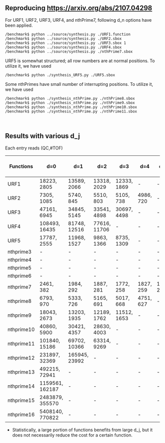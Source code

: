 ## Reproducing https://arxiv.org/abs/2107.04298

For URF1, URF2, URF3, URF4, and nthPrime7, following d_n options have been applied.

```
/benchmark$ python ../source/synthesis.py ./URF1.function
/benchmark$ python ../source/synthesis.py ./URF2.sbox
/benchmark$ python ../source/synthesis.py ./URF3.sbox 1
/benchmark$ python ../source/synthesis.py ./URF4.sbox
/benchmark$ python ../source/synthesis.py ./nthPrime7.sbox
```

URF5 is somewhat structured; all row numbers are at normal positions. To utilize it, we have used
```
/benchmark$ python ./synthesis_URF5.py ./URF5.sbox
```

Some nthPrimes have small number of interrupting positions. To utilize it, we have used
```
/benchmark$ python ./synthesis_nthPrime.py ./nthPrime8.sbox
/benchmark$ python ./synthesis_nthPrime.py ./nthPrime9.sbox
/benchmark$ python ./synthesis_nthPrime.py ./nthPrime10.sbox
/benchmark$ python ./synthesis_nthPrime.py ./nthPrime11.sbox
```
</br>

## Results with various d_j  
Each entry reads (QC,#TOF)  

|  Functions |      d=0      |      d=1      |      d=2      |      d=3      |      d=4      |      d=5      |..., d_i = ,... |
|    ----    |      ----     |     ----      |     ----      |     ----      |     ----      |     ----      |      ----                    |
|    URF1    | 18223, 2805   | 13589, 2066   | 13318, 2029   | 12333, 1869   |       -       |       -       |        -                     |
|    URF2    | 7305, 1085    | 5740, 845     | 5510, 803     | 5105, 738     | 4986, 720     |       -       |        -                     |
|    URF3    | 47161, 6945   | 34845, 5145   | 33541, 4898   | 30697, 4498   |       -       |       -       |        -                     |
|    URF4    | 108493, 16435 | 81748, 12516  | 77616, 11706  |       -       |       -       |       -       |        -                     |
|    URF5    | 17787, 2555   | 11968, 1527   | 9863, 1366    | 8735, 1309    |       -       |       -       |        -                     |
| nthprime3  |       -       |       -       |       -       |       -       |       -       |       -       |      TBA                     |
| nthprime4  |       -       |       -       |       -       |       -       |       -       |       -       |      TBA                     |
| nthprime5  |       -       |       -       |       -       |       -       |       -       |       -       |      TBA                     |
| nthprime6  |       -       |       -       |       -       |       -       |       -       |       -       |      TBA                     |
| nthprime7  | 2461, 382     | 1984, 292     | 1887, 281     | 1772, 258     | 1827, 259     | 1759, 252     |        -                     |
| nthprime8  | 6793, 970     | 5333, 726     | 5165, 691     | 5017, 668     | 4751, 627     |       -       |        -                     |
| nthprime9  | 18043, 2673   | 13203, 1935   | 12189, 1762   | 11512, 1653   |       -       |       -       |        -                     |
| nthprime10 | 40860, 5900   | 30421, 4357   | 28630, 4003   |       -       |       -       |       -       |        -                     |
| nthprime11 | 101840, 15186 | 69702, 10366  | 63314, 9269   |       -       |       -       |       -       |        -                     |
| nthprime12 | 231897, 32369 | 165945, 23992 |       -       |       -       |       -       |       -       |        -                     |
| nthprime13 | 492215, 72941 |       -       |       -       |       -       |       -       |       -       |      TBA                     |
| nthprime14 |1159561, 162187|       -       |       -       |       -       |       -       |       -       |      TBA                     |
| nthprime15 |2483879, 355570|       -       |       -       |       -       |       -       |       -       |      TBA                     |
| nthprime16 |5408140, 770822|       -       |       -       |       -       |       -       |       -       |      TBA                     |

* Statistically, a large portion of functions benefits from large d_j, but it does not necessarily reduce the cost for a certain function.
